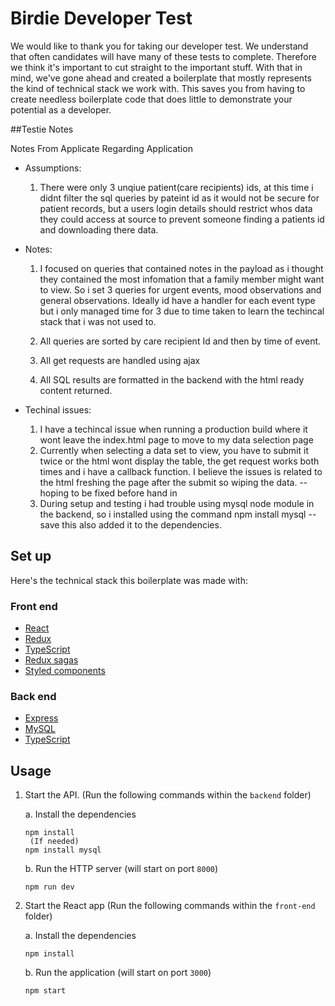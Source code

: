 # Birdie Developer Test
We would like to thank you for taking our developer test. We understand that often candidates will have many of these tests to complete. Therefore we think it's important to cut straight to the important stuff. With that in mind, we've gone ahead and created a boilerplate that mostly represents the kind of technical stack we work with. This saves you from having to create needless boilerplate code that does little to demonstrate your potential as a developer.

##Testie Notes

Notes From Applicate Regarding Application 


   * Assumptions:
      1. There were only 3 unqiue patient(care recipients) ids, at this time i didnt filter the sql queries by pateint id as it would not be secure for patient 	records, but a users login details should restrict whos data they could access at source to prevent someone finding a patients id and downloading there data. 

   * Notes: 

      1. I focused on queries that contained notes in the payload as i thought they contained the most infomation that a family member might want to view. So i set 	3 queries for urgent events, mood observations and general observations. Ideally id have a handler for each event type but i only managed time for 3 due to 	time taken to learn the techincal stack that i was not used to.
      2. All queries are sorted by care recipient Id and then by time of event.

      3. All get requests are handled using ajax

      4. All SQL results are formatted in the backend with the html ready content returned. 

   * Techinal issues:
      1. I have a techincal issue when running a production build where it wont leave the index.html page to move to my data selection page
      2. Currently when selecting a data set to view, you have to submit it twice or the html wont display the table, the get request works both times and i have a 	callback function. I believe the issues is related to the html freshing the page after the submit so wiping the data. -- hoping to be fixed before hand in
      3. During setup and testing i had trouble using mysql node module in the backend, so i installed using the command npm install mysql --save 
      	this also added it to the dependencies. 

## Set up

Here's the technical stack this boilerplate was made with:

### Front end
* [React](https://reactjs.org/)
* [Redux](https://redux.js.org/introduction/getting-started)
* [TypeScript](https://www.typescriptlang.org/)
* [Redux sagas](https://redux-saga.js.org/docs/introduction/BeginnerTutorial.html)
* [Styled components](https://www.styled-components.com/)

### Back end
* [Express](https://expressjs.com/)
* [MySQL](https://www.mysql.com/)
* [TypeScript](https://www.typescriptlang.org/)

## Usage

1. Start the API. (Run the following commands within the `backend` folder)

   a. Install the dependencies
   ```
   npm install
    (If needed)
   npm install mysql
   ```
   
   b. Run the HTTP server (will start on port `8000`)
   ```
   npm run dev
   ```
2. Start the React app  (Run the following commands within the `front-end` folder)

    a. Install the dependencies
   ```
   npm install
   ```
   
   b. Run the application (will start on port `3000`)
   ```
   npm start
   ```
